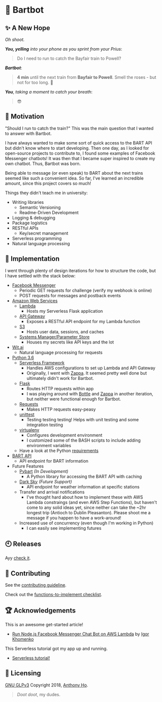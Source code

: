 # :light_rail:  Bartbot

## :sparkles:  A New Hope

*Oh shoot.*

***You, yelling*** *into your phone as you sprint from your Prius*:

> Do I need to run to catch the Bayfair train to Powell?

***Bartbot***:

> **4 min** until the next train from **Bayfair to Powell**. Smell the roses - but not for too long. :rose:

***You***, *taking a moment to catch your breath*:

> :sunglasses:

## :thought_balloon:  Motivation

<!-- TODO: This section is not done yet -->

"Should I run to catch the train?" This was the main question that I wanted to answer with Bartbot.

I have always wanted to make some sort of quick access to the BART API but didn't know where to start developing. Then one day, as I looked for open-source projects to contribute to, I found some examples of Facebook Messenger chatbots! It was then that I became super inspired to create my own chatbot. Thus, Bartbot was born.

Being able to message (or even speak) to BART about the next trains seemed like such a convenient idea. So far, I've learned an incredible amount, since this project covers so much!

Things they didn't teach me in university:

* Writing libraries
  * Semantic Versioning
  * Readme-Driven Development
* Logging & debugging
* Package logistics
* RESTful APIs
  * Key/secret management
* Serverless programming
* Natural language processing

## :gift:  Implementation

<!-- TODO: This section is not done yet -->

I went through plenty of design iterations for how to structure the code, but I have settled with the stack below:

* [Facebook Messenger](messenger)
  * Periodic GET requests for challenge (verify my webhook is online)
  * POST requests for messages and postback events
* [Amazon Web Services](aws)
  * [Lambda](lambda)
    * Hosts my Serverless Flask application
  * [API Gateway](apigateway)
    * Exposes a RESTful API endpoint for my Lambda function
  * [S3](s3)
    * Hosts user data, sessions, and caches
  * [Systems Manager/Parameter Store](parameterstore)
    * Houses my secrets like API keys and the lot
* [Wit.ai](wit)
  * Natural language processing for requests
* [Python 3.6](python3)
  * [Serverless Framework](serverless)
    * Handles AWS configurations to set up Lambda and API Gateway
    * Originally, I went with [Zappa](zappa). It seemed pretty well done but ultimately didn't work for Bartbot.
  * [Flask](flask)
    * Routes HTTP requests within app
    * I was playing around with [Bottle](bottle) and [Zappa](zappa) in another iteration, but neither were functional enough for Bartbot.
  * [Requests](requests)
    * Makes HTTP requests easy-peasy
  * [unittest](unittest)
    * Testing testing testing! Helps with unit testing and some integration testing
  * [virtualenv](venv)
    * Configures development environment
    * I customized some of the BASH scripts to include adding environment variables
  * Have a look at the Python [requirements](requirements)
* [BART API](bartapi)
  * API endpoint for BART information
* Future Features
  * [Pybart](pybart) _(In Development)_
    * A Python library for accessing the BART API with caching
  * [Dark Sky](darksky) _(Future Support)_
    * API endpoint for weather information at specific stations
  * Transfer and arrival notifications
    * I've thought hard about how to implement these with AWS Lambda constraings (and even AWS Step Functions), but haven't come to any solid ideas yet, since neither can take the ~2hr longest trip (Antioch to Dublin Pleasanton). Please shoot me a message if you happen to have a work-around!
  * Increased use of concurrency (even though I'm working in Python)
    * I can easily see implementing futures

<!-- emoji test :smile: :monorail: :light_rail: :metro: -->

## :clock10: Releases

Ayy [check it](releases).

## :pray:  Contributing

<!-- TODO: This section is not done yet -->

See the [contributing guideline](contributing).

Check out the [functions-to-implement checklist](toimplement).

## :trophy:  Acknowledgements

<!-- TODO: This section is not done yet -->

This is an awesome get-started article!

* [Run Node.js Facebook Messenger Chat Bot on AWS Lambda](nodetutorial) by [Igor Khomenko](khomenko)

This Serverless tutorial got my app up and running.

* [Serverless tutorial!](serverlesstutorial)

## :key:  Licensing

[GNU GLPv3](license) Copyright 2018, [Anthony Ho](gitprof).

<!-- https://kogalkbizj.execute-api.us-west-1.amazonaws.com/default/jsProcessMessages -->

> *Doot doot*, my dudes.

<!-- URLS -->

<!-- Stack -->
[apigateway]:      https://aws.amazon.com/api-gateway/
[aws]:             https://aws.amazon.com/
[bartapi]:         http://api.bart.gov/docs/overview/index.aspx
[bottle]:          https://bottlepy.org/
[darksky]:         https://darksky.net/dev
[gitprof]:         http://github.com/anwyho
[lambda]:          https://aws.amazon.com/lambda/
[messenger]:       https://messenger.com
[messengerapps]:   https://messenger.fb.com/
[parameterstore]:  https://aws.amazon.com/systems-manager/
[pybart]:          https://github.com/anwyho/pybart
[python3]:         https://www.python.org/
[requests]:        http://docs.python-requests.org/en/master/
[s3]:              https://aws.amazon.com/s3/
[serverless]:      https://serverless.com/
[unittest]:        https://docs.python.org/3/library/unittest.html
[venv]:            https://virtualenv.pypa.io/en/stable/
[wit]:             https://wit.ai
[zappa]:           https://www.zappa.io/

<!-- Articles -->
[khomenko]:        https://tutorials.botsfloor.com/@igorkhomenko?source=post_header_lockup
[nodetutorial]:    https://tutorials.botsfloor.com/run-facebook-messenger-chat-bot-on-aws-lambda-2fa800a67d76
[serverlesstutorial]: https://serverless.com/blog/flask-python-rest-api-serverless-lambda-dynamodb/

<!-- Repo References -->
[changelog]:       ./RELEASES.md
[contributing]:    ./CONTRIBUTING.md
[license]:         ./LICENSE
[requirements]:    ./requirements.txt
[toimplement]:     ./functionsToImplement.md
